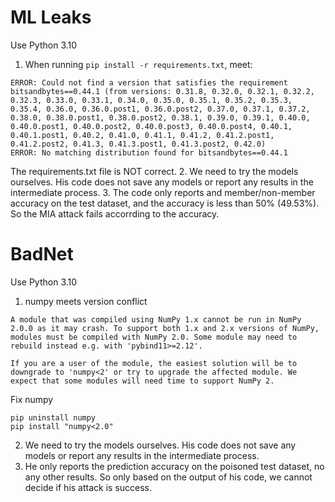 # ML Leaks
Use Python 3.10  
1. When running ```pip install -r requirements.txt```, meet:
```
ERROR: Could not find a version that satisfies the requirement bitsandbytes==0.44.1 (from versions: 0.31.8, 0.32.0, 0.32.1, 0.32.2, 0.32.3, 0.33.0, 0.33.1, 0.34.0, 0.35.0, 0.35.1, 0.35.2, 0.35.3, 0.35.4, 0.36.0, 0.36.0.post1, 0.36.0.post2, 0.37.0, 0.37.1, 0.37.2, 0.38.0, 0.38.0.post1, 0.38.0.post2, 0.38.1, 0.39.0, 0.39.1, 0.40.0, 0.40.0.post1, 0.40.0.post2, 0.40.0.post3, 0.40.0.post4, 0.40.1, 0.40.1.post1, 0.40.2, 0.41.0, 0.41.1, 0.41.2, 0.41.2.post1, 0.41.2.post2, 0.41.3, 0.41.3.post1, 0.41.3.post2, 0.42.0)
ERROR: No matching distribution found for bitsandbytes==0.44.1
```
The requirements.txt file is NOT correct.
2. We need to try the models ourselves. His code does not save any models or report any results in the intermediate process.
3. The code only reports and member/non-member accuracy on the test dataset, and the accuracy is less than 50% (49.53%). So the MIA attack fails accorrding to the accuracy.  

# BadNet
Use Python 3.10
1. numpy meets version conflict
```
A module that was compiled using NumPy 1.x cannot be run in NumPy 2.0.0 as it may crash. To support both 1.x and 2.x versions of NumPy, modules must be compiled with NumPy 2.0. Some module may need to rebuild instead e.g. with 'pybind11>=2.12'.

If you are a user of the module, the easiest solution will be to downgrade to 'numpy<2' or try to upgrade the affected module. We expect that some modules will need time to support NumPy 2.
```
Fix numpy
```
pip uninstall numpy
pip install "numpy<2.0"
```
2. We need to try the models ourselves. His code does not save any models or report any results in the intermediate process.
3. He only reports the prediction accuracy on the poisoned test dataset, no any other results. So only based on the output of his code, we cannot decide if his attack is success.
